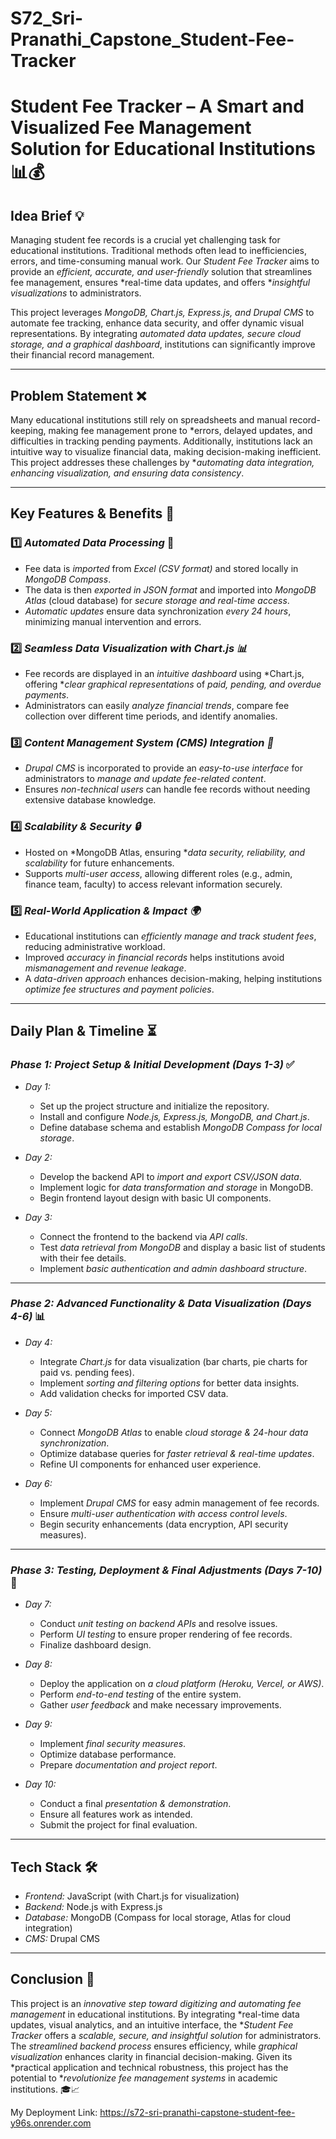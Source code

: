 # S72_Sri-Pranathi_Capstone_Student-Fee-Tracker

# Student Fee Tracker – A Smart and Visualized Fee Management Solution for Educational Institutions 📊💰

## Idea Brief 💡
Managing student fee records is a crucial yet challenging task for educational institutions. Traditional methods often lead to inefficiencies, errors, and time-consuming manual work. Our *Student Fee Tracker* aims to provide an *efficient, accurate, and user-friendly* solution that streamlines fee management, ensures *real-time data updates, and offers **insightful visualizations* to administrators.

This project leverages *MongoDB, Chart.js, Express.js, and Drupal CMS* to automate fee tracking, enhance data security, and offer dynamic visual representations. By integrating *automated data updates, secure cloud storage, and a graphical dashboard*, institutions can significantly improve their financial record management.

---

## Problem Statement ❌
Many educational institutions still rely on spreadsheets and manual record-keeping, making fee management prone to *errors, delayed updates, and difficulties in tracking pending payments. Additionally, institutions lack an intuitive way to visualize financial data, making decision-making inefficient. This project addresses these challenges by **automating data integration, enhancing visualization, and ensuring data consistency*.

---

## Key Features & Benefits 🚀
### 1️⃣ *Automated Data Processing* 🔄
   - Fee data is *imported* from *Excel (CSV format)* and stored locally in *MongoDB Compass*.
   - The data is then *exported in JSON format* and imported into *MongoDB Atlas* (cloud database) for *secure storage and real-time access*.
   - *Automatic updates* ensure data synchronization *every 24 hours*, minimizing manual intervention and errors.

### 2️⃣ *Seamless Data Visualization with Chart.js 📊*
   - Fee records are displayed in an *intuitive dashboard* using *Chart.js, offering **clear graphical representations* of *paid, pending, and overdue payments*.
   - Administrators can easily *analyze financial trends*, compare fee collection over different time periods, and identify anomalies.

### 3️⃣ *Content Management System (CMS) Integration 📝*
   - *Drupal CMS* is incorporated to provide an *easy-to-use interface* for administrators to *manage and update fee-related content*.
   - Ensures *non-technical users* can handle fee records without needing extensive database knowledge.

### 4️⃣ *Scalability & Security 🔒*
   - Hosted on *MongoDB Atlas, ensuring **data security, reliability, and scalability* for future enhancements.
   - Supports *multi-user access*, allowing different roles (e.g., admin, finance team, faculty) to access relevant information securely.

### 5️⃣ *Real-World Application & Impact 🌍*
   - Educational institutions can *efficiently manage and track student fees*, reducing administrative workload.
   - Improved *accuracy in financial records* helps institutions avoid *mismanagement and revenue leakage*.
   - A *data-driven approach* enhances decision-making, helping institutions *optimize fee structures and payment policies*.

---

## Daily Plan & Timeline ⏳
### *Phase 1: Project Setup & Initial Development (Days 1-3)* ✅
- *Day 1:* 
  - Set up the project structure and initialize the repository.
  - Install and configure *Node.js, Express.js, MongoDB, and Chart.js*.
  - Define database schema and establish *MongoDB Compass for local storage*.

- *Day 2:*
  - Develop the backend API to *import and export CSV/JSON data*.
  - Implement logic for *data transformation and storage* in MongoDB.
  - Begin frontend layout design with basic UI components.

- *Day 3:*
  - Connect the frontend to the backend via *API calls*.
  - Test *data retrieval from MongoDB* and display a basic list of students with their fee details.
  - Implement *basic authentication and admin dashboard structure*.

---

### *Phase 2: Advanced Functionality & Data Visualization (Days 4-6)* 📊
- *Day 4:*
  - Integrate *Chart.js* for data visualization (bar charts, pie charts for paid vs. pending fees).
  - Implement *sorting and filtering options* for better data insights.
  - Add validation checks for imported CSV data.

- *Day 5:*
  - Connect *MongoDB Atlas* to enable *cloud storage & 24-hour data synchronization*.
  - Optimize database queries for *faster retrieval & real-time updates*.
  - Refine UI components for enhanced user experience.

- *Day 6:*
  - Implement *Drupal CMS* for easy admin management of fee records.
  - Ensure *multi-user authentication with access control levels*.
  - Begin security enhancements (data encryption, API security measures).

---

### *Phase 3: Testing, Deployment & Final Adjustments (Days 7-10)* 🚀
- *Day 7:*
  - Conduct *unit testing on backend APIs* and resolve issues.
  - Perform *UI testing* to ensure proper rendering of fee records.
  - Finalize dashboard design.

- *Day 8:*
  - Deploy the application on *a cloud platform (Heroku, Vercel, or AWS)*.
  - Perform *end-to-end testing* of the entire system.
  - Gather *user feedback* and make necessary improvements.

- *Day 9:*
  - Implement *final security measures*.
  - Optimize database performance.
  - Prepare *documentation and project report*.

- *Day 10:*
  - Conduct a final *presentation & demonstration*.
  - Ensure all features work as intended.
  - Submit the project for final evaluation.

---

## Tech Stack 🛠
- *Frontend:* JavaScript (with Chart.js for visualization)
- *Backend:* Node.js with Express.js
- *Database:* MongoDB (Compass for local storage, Atlas for cloud integration)
- *CMS:* Drupal CMS

---

## Conclusion 🎯
This project is an *innovative step toward digitizing and automating fee management* in educational institutions. By integrating *real-time data updates, visual analytics, and an intuitive interface, the **Student Fee Tracker* offers a *scalable, secure, and insightful solution* for administrators. The *streamlined backend process* ensures efficiency, while *graphical visualization* enhances clarity in financial decision-making. Given its *practical application and technical robustness, this project has the potential to **revolutionize fee management systems* in academic institutions. 🎓📈


My Deployment Link: https://s72-sri-pranathi-capstone-student-fee-y96s.onrender.com 
